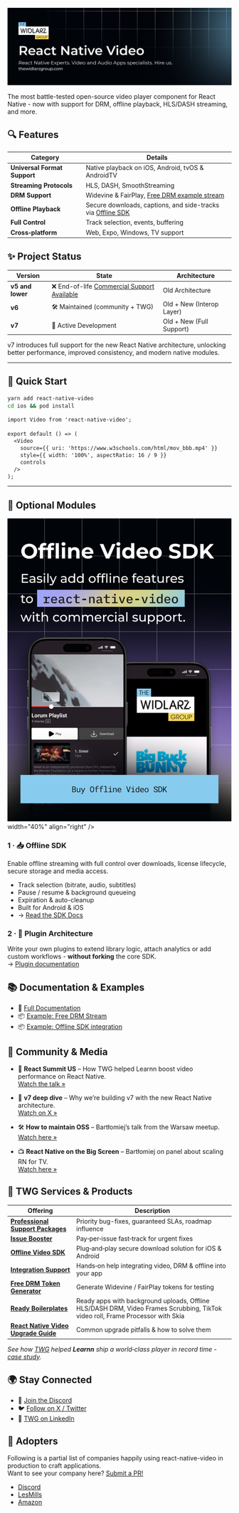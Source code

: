 [![React Native Video Component](https://raw.githubusercontent.com/WiktorNiedzialkowski/react-native-video/master/docs/assets/baners/rnv-banner-bigger.png)](https://thewidlarzgroup.com/?utm_source=rnv&utm_medium=readme&utm_id=banner)

The most battle-tested open-source video player component for React Native - now with support for DRM, offline playback, HLS/DASH streaming, and more.


## 🔍 Features

| Category | Details |
|----------|---------|
| **Universal Format Support** | Native playback on iOS, Android, tvOS & AndroidTV |
| **Streaming Protocols** | HLS, DASH, SmoothStreaming |
| **DRM Support** | Widevine & FairPlay, [Free DRM example stream](https://www.thewidlarzgroup.com/services/free-drm-token-generator-for-video?utm_source=rnv&utm_medium=readme&utm_id=features-drm) |
| **Offline Playback** | Secure downloads, captions, and side-tracks via [Offline SDK](https://docs.thewidlarzgroup.com/offline-sdk?utm_source=rnv&utm_medium=readme&utm_id=features-sdk) |
| **Full Control** | Track selection, events, buffering |
| **Cross‑platform** | Web, Expo, Windows, TV support |



## ✨ Project Status

| Version | State | Architecture |
|---------|-------|--------------|
| **v5 and lower** | ❌ End-of-life [Commercial Support Available](https://www.thewidlarzgroup.com/blog/react-native-video-upgrade-challenges-custom-maintenance-support#how-we-can-help?utm_source=rnv&utm_medium=readme&utm_id=upgradev5) | Old Architecture |
| **v6** | 🛠 Maintained (community + TWG) | Old + New (Interop Layer) |
| **v7** | 🚀 Active Development | Old + New (Full Support) |

v7 introduces full support for the new React Native architecture, unlocking better performance, improved consistency, and modern native modules.

---

## 🚀 Quick Start

```bash
yarn add react-native-video
cd ios && pod install
```

```tsx
import Video from 'react-native-video';

export default () => (
  <Video
    source={{ uri: 'https://www.w3schools.com/html/mov_bbb.mp4' }}
    style={{ width: '100%', aspectRatio: 16 / 9 }}
    controls
  />
);
```

---

## 🧩 Optional Modules


<a href="https://docs.thewidlarzgroup.com/offline-sdk?utm_source=rnv&utm_medium=readme&utm_id=banner"><img src="https://raw.githubusercontent.com/WiktorNiedzialkowski/react-native-video/master/docs/assets/baners/sdk-banner-retina-new.png" alt="Offline SDK Preview"></a> width="40%" align="right" />

### 1 · 📥 Offline SDK

Enable offline streaming with full control over downloads, license lifecycle, secure storage and media access.

- Track selection (bitrate, audio, subtitles)
- Pause / resume & background queueing
- Expiration & auto-cleanup
- Built for Android & iOS
- → [Read the SDK Docs](https://docs.thewidlarzgroup.com/offline-sdk?utm_source=rnv&utm_medium=readme&utm_id=modules-sdk-text)

### 2 · 🧪 Plugin Architecture

Write your own plugins to extend library logic, attach analytics or add custom workflows - **without forking** the core SDK.  
→ [Plugin documentation](https://docs.thewidlarzgroup.com/react-native-video/other/plugin)



## 📚 Documentation & Examples

- 📖 [Full Documentation](https://docs.thewidlarzgroup.com/react-native-video/)
- 📦 [Example: Free DRM Stream](https://www.thewidlarzgroup.com/services/free-drm-token-generator-for-video?utm_source=rnv&utm_medium=readme&utm_id=free-drm)
- 📦 [Example: Offline SDK integration](https://docs.thewidlarzgroup.com/offline-sdk)


## 📰 Community & Media

- 🗽 **React Summit US** – How TWG helped Learnn boost video performance on React Native.  
[Watch the talk »](https://gitnation.com/contents/a-4-year-retrospective-lessons-learned-from-building-a-video-player-from-scratch-with-react-native)

- 🧨 **v7 deep dive** – Why we’re building v7 with the new React Native architecture.  
[Watch on X »](https://x.com/krzysztof_moch/status/1854162551946478051)

- 🛠️ **How to maintain OSS** – Bartłomiej’s talk from the Warsaw meetup.  
[Watch here »](#)

- 📺 **React Native on the Big Screen** – Bartłomiej on panel about scaling RN for TV.  
[Watch here »](#)


## 💼 TWG Services & Products

| Offering | Description |
|----------|-------------|
| [**Professional Support Packages**](https://www.thewidlarzgroup.com/issue-boost?utm_source=rnv&utm_medium=readme&utm_campaign=professional-support-packages#Contact) | Priority bug-fixes, guaranteed SLAs, roadmap influence |
| [**Issue Booster**](https://www.thewidlarzgroup.com/issue-boost?utm_source=rnv&utm_medium=readme) | Pay‑per‑issue fast‑track for urgent fixes |
| [**Offline Video SDK**](https://www.thewidlarzgroup.com/offline-video-sdk/?utm_source=rnv&utm_medium=readme&utm_campaign=downloading&utm_id=offline-video-sdk-link) | Plug‑and‑play secure download solution for iOS & Android |
| [**Integration Support**](https://www.thewidlarzgroup.com/?utm_source=rnv&utm_medium=readme&utm_campaign=integration-support#Contact) | Hands‑on help integrating video, DRM & offline into your app |
| [**Free DRM Token Generator**](https://www.thewidlarzgroup.com/services/free-drm-token-generator-for-video?utm_source=rnv&utm_medium=readme&utm_id=free-drm) | Generate Widevine / FairPlay tokens for testing |
| [**Ready Boilerplates**](https://www.thewidlarzgroup.com/showcases?utm_source=rnv&utm_medium=readme) | Ready apps with background uploads, Offline HLS/DASH DRM, Video Frames Scrubbing, TikTok video roll, Frame Processor with Skia |
| [**React Native Video Upgrade Guide**](https://www.thewidlarzgroup.com/blog/react-native-video-upgrade-challenges-custom-maintenance-support?utm_source=rnv&utm_medium=readme&utm_id=upgrade-blog&utm_campaign=v7) | Common upgrade pitfalls & how to solve them |

*See how [TWG](https://www.thewidlarzgroup.com/?utm_source=rnv&utm_medium=readme&utm_id=services-text) helped **Learnn** ship a world‑class player in record time -  [case study](https://gitnation.com/contents/a-4-year-retrospective-lessons-learned-from-building-a-video-player-from-scratch-with-react-native).*


## 🌍 Stay Connected

- 💬 [Join the Discord](https://discord.gg/9WPq6Yx)
- 🐦 [Follow on X / Twitter](https://x.com/TheWidlarzGroup)
- 💼 [TWG on LinkedIn](https://linkedin.com/company/the-widlarz-group)

## 🏢 Adopters

Following is a partial list of companies happily using react-native-video in production to craft applications.  
Want to see your company here? [Submit a PR!](https://github.com/react-native-video/react-native-video)

- [Discord](https://discord.com)
- [LesMills](https://www.lesmills.com)
- [Amazon](https://www.amazon.com)
